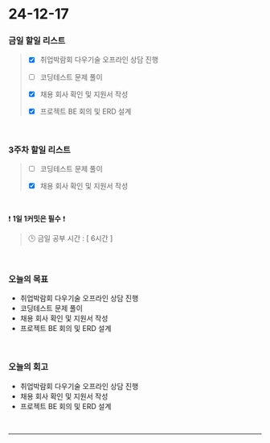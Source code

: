 # 24-12-17

### 금일 할일 리스트

> - [x] 취업박람회 다우기술 오프라인 상담 진행
>
> - [ ] 코딩테스트 문제 풀이
>
> - [x] 채용 회사 확인 및 지원서 작성
>
> - [x] 프로젝트 BE 회의 및 ERD 설계

<br/>

### 3주차 할일 리스트

> - [ ] 코딩테스트 문제 풀이
>
> - [x] 채용 회사 확인 및 지원서 작성

<br/>

❗ **1일 1커밋은 필수** ❗

> 🕒 금일 공부 시간 : [ 6시간 ]

<br/>

### 오늘의 목표
- 취업박람회 다우기술 오프라인 상담 진행
- 코딩테스트 문제 풀이
- 채용 회사 확인 및 지원서 작성
- 프로젝트 BE 회의 및 ERD 설계

<br>

### 오늘의 회고
- 취업박람회 다우기술 오프라인 상담 진행
- 채용 회사 확인 및 지원서 작성
- 프로젝트 BE 회의 및 ERD 설계

<br/>

---
